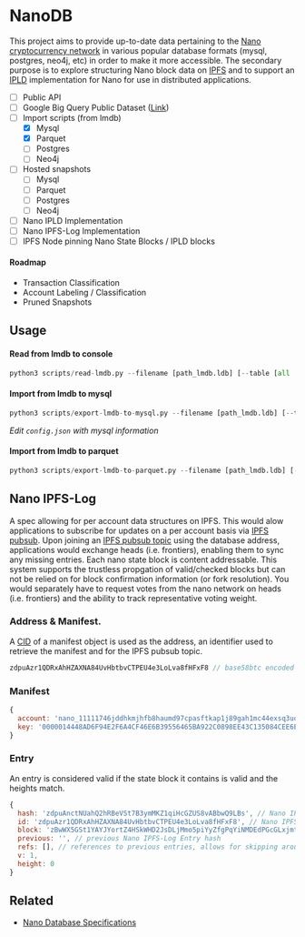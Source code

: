 # NanoDB

This project aims to provide up-to-date data pertaining to the [Nano cryptocurrency network](https://github.com/nanocurrency/nano-node) in various popular database formats (mysql, postgres, neo4j, etc) in order to make it more accessible. The secondary purpose is to explore structuring Nano block data on [IPFS](https://github.com/ipfs/go-ipfs) and to support an [IPLD](https://github.com/ipld/specs) implementation for Nano for use in distributed applications.

- [ ] Public API
- [ ] Google Big Query Public Dataset ([Link](https://console.cloud.google.com/bigquery?project=nano-node-310304&page=project))
- [ ] Import scripts (from lmdb)
  - [x] Mysql
  - [x] Parquet
  - [ ] Postgres
  - [ ] Neo4j
- [ ] Hosted snapshots
  - [ ] Mysql
  - [ ] Parquet
  - [ ] Postgres
  - [ ] Neo4j
- [ ] Nano IPLD Implementation
- [ ] Nano IPFS-Log Implementation
- [ ] IPFS Node pinning Nano State Blocks / IPLD blocks

#### Roadmap

- Transaction Classification
- Account Labeling / Classification
- Pruned Snapshots

## Usage

#### Read from lmdb to console

```py
python3 scripts/read-lmdb.py --filename [path_lmdb.ldb] [--table [all | table_name] ] [--count [10] ]
```

#### Import from lmdb to mysql

```py
python3 scripts/export-lmdb-to-mysql.py --filename [path_lmdb.ldb] [--table [all | table_name] ] [--count [10] ]
```

_Edit `config.json` with mysql information_

#### Import from lmdb to parquet

```py
python3 scripts/export-lmdb-to-parquet.py --filename [path_lmdb.ldb] [--table [all | table_name] ] [--count [10] ]
```

## Nano IPFS-Log

A spec allowing for per account data structures on IPFS. This would alow applications to subscribe for updates on a per account basis via [IPFS pubsub](https://docs.libp2p.io/concepts/publish-subscribe/). Upon joining an [IPFS pubsub topic](https://docs.libp2p.io/concepts/publish-subscribe/) using the database address, applications would exchange heads (i.e. frontiers), enabling them to sync any missing entries. Each nano state block is content addressable. This system supports the trustless propgation of valid/checked blocks but can not be relied on for block confirmation information (or fork resolution). You would separately have to request votes from the nano network on heads (i.e. frontiers) and the ability to track representative voting weight.

### Address & Manifest.

A [CID](https://github.com/multiformats/cid) of a manifest object is used as the address, an identifier used to retrieve the manifest and for the IPFS pubsub topic.

```js
zdpuAzr1QDRxAhHZAXNA84UvHbtbvCTPEU4e3LoLva8fHFxF8 // base58btc encoded CID of manifest
```

### Manifest

```js
{
  account: 'nano_11111746jddhkmjhfb8haumd97cpasftkap1j89gah1mc44exsq3uohbkw95',
  key: '0000014448AD6F94E2F6A4CF46E6B39556465BA922C0898EE43C135084CEE6E1'
}
```

### Entry

An entry is considered valid if the state block it contains is valid and the heights match.

```js
{
  hash: 'zdpuAnctNUahQ2hRBeVSt7B3ymMKZ1qiHcGZUS8vABbwQ9LBs', // Nano IPFS-Log Entry hash
  id: 'zdpuAzr1QDRxAhHZAXNA84UvHbtbvCTPEU4e3LoLva8fHFxF8', // Nano IPFS-Log Address
  block: 'zBwWX5GSt1YAYJYortZ4HSkWHD2JsDLjMmo5piYyZfgPqYiNMDEdPGcGLxjmt6nhmPApErDew6eVBdGECYtF6W73kZ1dk', // IPFS hash of Nano State Block
  previous: '', // previous Nano IPFS-Log Entry hash
  refs: [], // references to previous entries, allows for skipping around and faster sync (using Nano IPFS-Log Entry hash)
  v: 1,
  height: 0
}
```

## Related

- [Nano Database Specifications](https://github.com/nanocurrency/nanodb-specification)
